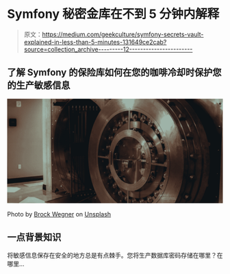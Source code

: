 # Symfony 秘密金库在不到 5 分钟内解释

> 原文：<https://medium.com/geekculture/symfony-secrets-vault-explained-in-less-than-5-minutes-131649ce2cab?source=collection_archive---------12----------------------->

## 了解 Symfony 的保险库如何在您的咖啡冷却时保护您的生产敏感信息

![](img/294ac300a633e49b6120dbaa09998cc4.png)

Photo by [Brock Wegner](https://unsplash.com/@isthatbrock?utm_source=unsplash&utm_medium=referral&utm_content=creditCopyText) on [Unsplash](https://unsplash.com/s/photos/vault?utm_source=unsplash&utm_medium=referral&utm_content=creditCopyText)

## 一点背景知识

将敏感信息保存在安全的地方总是有点棘手。您将生产数据库密码存储在哪里？在哪里…
